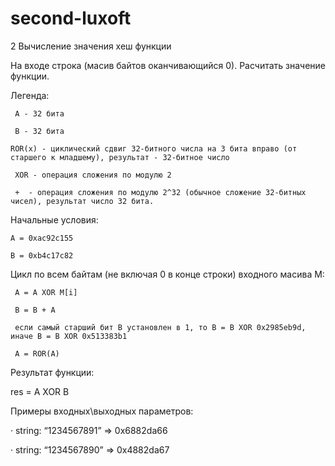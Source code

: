 # second-luxoft 

2 Вычисление значения хеш функции
 

На входе строка (масив байтов оканчивающийся 0). Расчитать значение функции.

Легенда:

     A - 32 бита

     B - 32 бита

    ROR(x) - циклический сдвиг 32-битного числа на 3 бита вправо (от старшего к младшему), результат - 32-битное число

     XOR - операция сложения по модулю 2

     +  - операция сложения по модулю 2^32 (обычное сложение 32-битных чисел), результат число 32 бита.

 

Начальные условия:

    A = 0xac92c155

    B = 0xb4c17c82

 

Цикл по всем байтам (не включая 0 в конце строки)  входного масива M:

     A = A XOR M[i]

     B = B + A

     если самый старший бит В установлен в 1, то B = B XOR 0x2985eb9d, иначе B = B XOR 0x513383b1

     A = ROR(A)

 

Результат функции:

res = A XOR B 


Примеры входных\выходных параметров: 

·         string: “1234567891” => 0x6882da66

·         string: “1234567890” => 0x4882da67
